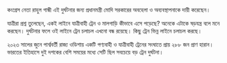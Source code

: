কংগ্রেস নেতা রাহুল গান্ধী এই দুর্ঘটনার জন্য প্রধানমন্ত্রী মোদি সরকারের অবহেলা ও অব্যবস্থাপনাকে দায়ী করেছেন।

যাত্রীরা প্রশ্ন তুলেছেন, একই লাইনে যাত্রীবাহী ট্রেন ও মালগাড়ি কীভাবে এসে পড়েছে? অনেকে এটাকে ষড়যন্ত্র বলে মনে করছেন। দুর্ঘটনার ফলে ওই লাইনে ট্রেন চলাচল এখনো বন্ধ রয়েছে। কিছু ট্রেন ভিন্ন লাইনে চলাচল করছে।

২০২৩ সালের জুনে পার্শ্ববর্তী রাজ্য ওডিশায় একটি পণ্যবাহী ও যাত্রীবাহী ট্রেনের সংঘাতে প্রায় ২৮৮ জন প্রাণ হারান। ভারতের ইতিহাসে দুই দশকের বেশি সময়ের মধ্যে সেটি ছিল সবচেয়ে বড় ট্রেন দুর্ঘটনা।
